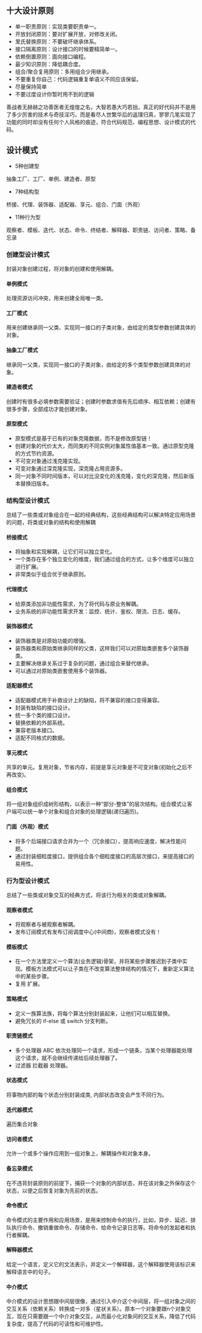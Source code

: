 ## 十大设计原则

- 单一职责原则：实现类要职责单一。
- 开放封闭原则：要对扩展开放，对修改关闭。
- 里氏替换原则：不要破坏继承体系。
- 接口隔离原则：设计接口的时候要精简单一。
- 依赖倒置原则：面向接口编程。
- 最少知识原则：降低耦合度。
- 组合/聚合复用原则：多用组合少用继承。
- 不要重复你自己：代码逻辑重复单语义不同应该保留。
- 尽量保持简单
- 不要过度设计你暂时用不到的逻辑
  
善战者无赫赫之功善医者无煌煌之名，大智若愚大巧若拙，真正的好代码并不是用了多少厉害的技术与奇技淫巧，而是看尽人世繁华后的返璞归真，寥寥几笔实现了功能的同时却没有任何个人风格的痕迹，符合代码规范、编程思想、设计模式的代码。

## 设计模式

- 5种创建型

抽象工厂、工厂、单例、建造者、原型

- 7种结构型

桥接、代理、装饰器、适配器、享元、组合、门面（外观）

- 11种行为型

观察者、模板、迭代、状态、命令、终结者、解释器、职责链、访问者、策略、备忘录

### 创建型设计模式

封装对象创建过程，将对象的创建和使用解耦。

#### 单例模式

处理资源访问冲突，用来创建全局唯一类。

#### 工厂模式

用来创建继承同一父类、实现同一接口的子类对象，由给定的类型参数创建具体的对象。

#### 抽象工厂模式

继承同一父类，实现同一接口的子类对象，由给定的多个类型参数创建具体的对象。

#### 建造者模式

创建时有很多必填参数需要验证；创建时参数求值有先后顺序、相互依赖；创建有很多步骤，全部成功才能创建对象。

#### 原型模式

- 原型模式是基于已有的对象克隆数据，而不是修改原型链！
- 创建对象的代价太大，而同类的不同实例对象属性值基本一致。通过原型克隆的方式节约资源。
- 不可变对象通过浅克隆实现。
- 可变对象通过深克隆实现，深克隆占用资源多。
- 同一对象不同时间版本，可以对比没变化的浅克隆，变化的深克隆，然后新版本替换旧版本。

### 结构型设计模式

总结了一些类或对象组合在一起的经典结构，这些经典结构可以解决特定应用场景的问题，将类或对象的结构和使用解耦

#### 桥接模式

- 将抽象和实现解耦，让它们可以独立变化。
- 一个类存在多个独立变化的维度，我们通过组合的方式，让多个维度可以独立进行扩展。
- 非常类似于组合优于继承原则。

#### 代理模式

- 给原类添加非功能性需求，为了将代码与原业务解耦。
- 业务系统的非功能性需求开发：监控、统计、鉴权、限流、日志、缓存。

#### 装饰器模式

- 装饰器类是对原始功能的增强。
- 装饰器类和原始类继承同样的父类，这样我们可以对原始类嵌套多个装饰器类。
- 主要解决继承关系过于复杂的问题，通过组合来替代继承。
- 可以通过对原始类嵌套使用多个装饰器。

#### 适配器模式

- 适配器模式用于补救设计上的缺陷，将不兼容的接口变得兼容。
- 封装有缺陷的接口设计。
- 统一多个类的接口设计。
- 替换依赖的外部系统。
- 兼容老版本接口。
- 适配不同格式的数据。

#### 享元模式

共享的单元。复用对象，节省内存，前提是享元对象是不可变对象(初始化之后不再改变)。

#### 组合模式

将一组对象组织成树形结构，以表示一种“部分-整体”的层次结构。组合模式让客户端可以统一单个对象和组合对象的处理逻辑(递归遍历)。

#### 门面（外观）模式

- 将多个后端接口请求合并为一个（冗余接口），提高响应速度，解决性能问题。
- 通过封装细粒度接口，提供组合各个细粒度接口的高层次接口，来提高接口的易用性。

### 行为型设计模式

总结了一些类或对象交互的经典方式，将该行为相关的类或对象解耦。

#### 观察者模式

- 将观察者与被观察者解耦。
- 发布订阅模式有发布订阅调度中心(中间商)，观察者模式没有！

#### 模板模式

- 在一个方法里定义一个算法(业务逻辑)骨架，并将某些步骤推迟到子类中实现。模板方法模式可以让子类在不改变算法整体结构的情况下，重新定义算法中的某些步骤。
- 复用 扩展。

#### 策略模式

- 定义一族算法族，将每个算法分别封装起来，让他们可以相互替换。
- 避免冗长的 if-else 或 switch 分支判断。

#### 职责链模式

- 多个处理器 ABC 依次处理同一个请求，形成一个链条，当某个处理器能处理这个请求，就不会继续传递给后续处理器了。
- 过滤器 拦截器 处理器。

#### 状态模式

将事物内部的每个状态分别封装成类, 内部状态改变会产生不同行为。

#### 迭代器模式

遍历集合对象

#### 访问者模式

允许一个或多个操作应用到一组对象上，解耦操作和对象本身。

#### 备忘录模式

在不违背封装原则的前提下，捕获一个对象的内部状态，并在该对象之外保存这个状态，以便之后恢复对象为先前的状态。

#### 命令模式

命令模式的主要作用和应用场景，是用来控制命令的执行，比如，异步、延迟、排队执行命令、撤销重做命令、存储命令、给命令记录日志等。将命令的发起者和执行者解耦。

#### 解释器模式

给定一个语言，定义它的文法表示，并定义一个解释器，这个解释器使用该标识来解释语言中的句子。

#### 中介模式

中介模式的设计思想跟中间层很像，通过引入中介这个中间层，将一组对象之间的交互关系（依赖关系）转换成一对多（星状关系）。原本一个对象要跟n个对象交互，现在只需要跟一个中介对象交互，从而最小化对象间的交互关系，降低了代码复杂度，提高了代码的可读性和可维护性。
